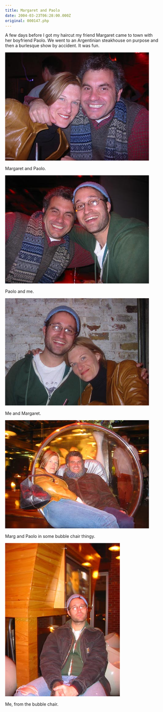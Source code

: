 ```yaml
---
title: Margaret and Paolo
date: 2004-03-23T06:28:00.000Z
original: 000147.php
---
```


A few days before I got my haircut my friend Margaret came to town with her boyfriend Paolo. We went to an Argentinian steakhouse on purpose and then a burlesque show by accident. It was fun.

<p class="polaroid" style="--deg: -2deg"><img src="./marg-paolo.jpg" /></p>
Margaret and Paolo.

<p class="polaroid" style="--deg: -2deg"><img src="./paolo-pascal.jpg" /></p>
Paolo and me.

<p class="polaroid" style="--deg: -2deg"><img src="./pascal-marg.jpg" /></p>
Me and Margaret.

<p class="polaroid" style="--deg: -2deg"><img src="./bubblechair.jpg" /></p>
Marg and Paolo in some bubble chair thingy.

<p class="polaroid" style="--deg: -2deg"><img src="./pascal.jpg" /></p>
Me, from the bubble chair.

<!-- <div class="commentdivider"></div><span class="commentheader">1 Comment</span>




<div class="commentdivider">
<span class="commentauthorbox">Posted by noraa</span>
<span class="commentdatebox">Tuesday, March 23, 2004</span>
<span class="commenttimebox">11:48 AM</span>
</div>
<div class="commentbody">But how many miles did you run?</div>



 -->
